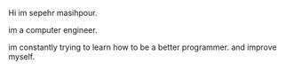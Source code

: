 Hi im sepehr masihpour.


im a computer engineer.


im constantly trying to learn how to be a better programmer. and improve myself.
